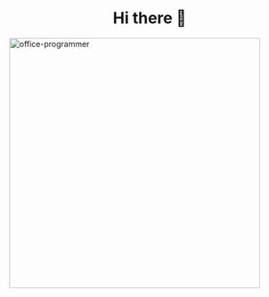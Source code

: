 <h1 align="center">Hi there 👋</h1>

<img align="center" width="450px" src="https://media.tenor.com/h-EStaz3aLEAAAAC/money-computer.gif" alt="office-programmer">

